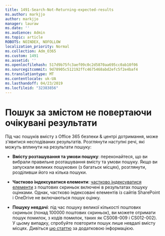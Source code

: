 ```yaml
---
title: 1491-Search-Not-Returning-expected-results
ms.author: markjjo
author: markjjo
manager: lauraw
ms.date: ''
ms.audience: Admin
ms.topic: article
ROBOTS: NOINDEX, NOFOLLOW
localization_priority: Normal
ms.collection: Adm_O365
ms.custom: 1491
ms.assetid: ''
ms.openlocfilehash: 517d9b75fc3aef09c0c2d5870aa695cc0ab10f06
ms.sourcegitcommit: 9d78905c512192ffc4675468abd2efc5f2e4baf4
ms.translationtype: MT
ms.contentlocale: uk-UA
ms.lasthandoff: 04/23/2019
ms.locfileid: "32383856"
---
```

# <a name="content-search-not-returning-expected-results"></a>Пошук за змістом не повертаючи очікувані результати

Під час пошуків вмісту з Office 365 безпеки & центрі дотримання, може з'явитися несподіваних результатів. Розглянути наступні речі, які можуть вплинути на результати пошуку:

- **Вмісту розташування та умови пошуку**: переконайтеся, що ви вибрали правильне розташування вмісту та умови пошуку. Якщо ви запускали великих пошукових (з багатьох місцях), розглянути, розділивши його на кілька пошуки.

- **Частково індексуватися елементи**: [частково індексуватися елементи](https://docs.microsoft.com/office365/securitycompliance/partially-indexed-items-in-content-search) з поштових скриньок включені в результатах пошуку оцінками. Однак, частково індексовані елементів із сайтів SharePoint і OneDrive не включаються пошук оцінку.

- **Пошуку невдачі**: під час пошуку великої кількості поштових скриньок (понад 100000 поштових скриньок), ви можете отримати пошук помилок, з кодів помилок, таких як CS008-009 і CS012-002). У цьому випадку, спробуйте повторити пошук лише невдалі вмісту місцях. Дивіться [цю статтю](https://docs.microsoft.com/office365/securitycompliance/retry-failed-content-search) за додатковою інформацією.
